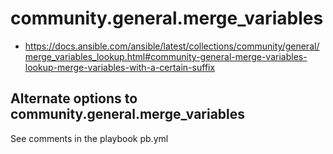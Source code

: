 # community.general.merge_variables

* https://docs.ansible.com/ansible/latest/collections/community/general/merge_variables_lookup.html#community-general-merge-variables-lookup-merge-variables-with-a-certain-suffix

## Alternate options to community.general.merge_variables

See comments in the playbook pb.yml
